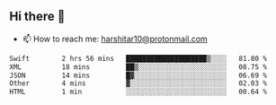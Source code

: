 ## Hi there 👋
- 📫 How to reach me: harshitar10@protonmail.com  
<!--START_SECTION:waka-->

```txt
Swift        2 hrs 56 mins   ████████████████████▒░░░░   81.80 %
XML          18 mins         ██▒░░░░░░░░░░░░░░░░░░░░░░   08.75 %
JSON         14 mins         █▓░░░░░░░░░░░░░░░░░░░░░░░   06.69 %
Other        4 mins          ▓░░░░░░░░░░░░░░░░░░░░░░░░   02.03 %
HTML         1 min           ░░░░░░░░░░░░░░░░░░░░░░░░░   00.64 %
```

<!--END_SECTION:waka-->

<!--
**hharshitarora/hharshitarora** is a ✨ _special_ ✨ repository because its `README.md` (this file) appears on your GitHub profile.

Here are some ideas to get you started:

- 🔭 I’m currently working on ...
- 🌱 I’m currently learning ...
- 👯 I’m looking to collaborate on ...
- 🤔 I’m looking for help with ...
- 💬 Ask me about ...
- 📫 How to reach me: ...
- 😄 Pronouns: ...
- ⚡ Fun fact: ...
-->

